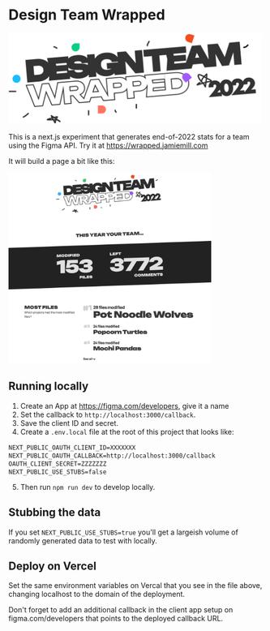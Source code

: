 # Design Team Wrapped

<img src="public/design-team-wrapped-logo%403x.png" width=500 />

This is a next.js experiment that generates end-of-2022 stats for a team using
the Figma API. Try it at https://wrapped.jamiemill.com

It will build a page a bit like this:

<img src="public/example.png" width=400 />

## Running locally

1. Create an App at https://figma.com/developers, give it a name
2. Set the callback to `http://localhost:3000/callback`.
3. Save the client ID and secret.
4. Create a `.env.local` file at the root of this project that looks like:

```
NEXT_PUBLIC_OAUTH_CLIENT_ID=XXXXXXX
NEXT_PUBLIC_OAUTH_CALLBACK=http://localhost:3000/callback
OAUTH_CLIENT_SECRET=ZZZZZZZ
NEXT_PUBLIC_USE_STUBS=false
```

5. Then run `npm run dev` to develop locally.

## Stubbing the data

If you set `NEXT_PUBLIC_USE_STUBS=true` you'll get a largeish volume of randomly
generated data to test with locally.

## Deploy on Vercel

Set the same environment variables on Vercal that you see in the file above,
changing localhost to the domain of the deployment.

Don't forget to add an additional callback in the client app setup on
figma.com/developers that points to the deployed callback URL.
